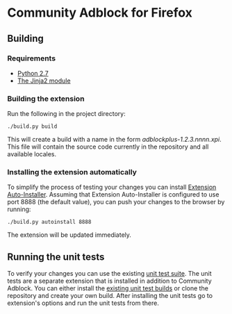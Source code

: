 Community Adblock for Firefox
========================

Building
---------

### Requirements

- [Python 2.7](https://www.python.org)
- [The Jinja2 module](http://jinja.pocoo.org/docs)

### Building the extension

Run the following in the project directory:

    ./build.py build

This will create a build with a name in the form _adblockplus-1.2.3.nnnn.xpi_.
This file will contain the source code currently in the repository and all
available locales.

### Installing the extension automatically

To simplify the process of testing your changes you can install
[Extension Auto-Installer](https://addons.mozilla.org/addon/autoinstaller).
Assuming that Extension Auto-Installer is configured to use port 8888
(the default value), you can push your changes to the browser by running:

    ./build.py autoinstall 8888

The extension will be updated immediately.

Running the unit tests
----------------------

To verify your changes you can use the existing
[unit test suite](https://hg.adblockplus.org/adblockplustests). The unit tests
are a separate extension that is installed in addition to Community Adblock. You can
either install the
[existing unit test builds](https://adblockplus.org/devbuilds/adblockplustests)
or clone the repository and create your own build. After installing the unit
tests go to extension's options and run the unit tests from there.
